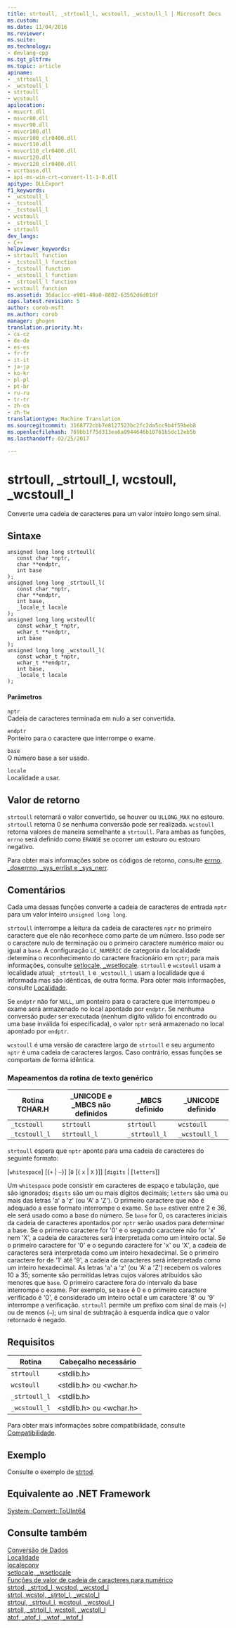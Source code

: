 ```yaml
---
title: strtoull, _strtoull_l, wcstoull, _wcstoull_l | Microsoft Docs
ms.custom: 
ms.date: 11/04/2016
ms.reviewer: 
ms.suite: 
ms.technology:
- devlang-cpp
ms.tgt_pltfrm: 
ms.topic: article
apiname:
- _strtoull_l
- _wcstoull_l
- strtoull
- wcstoull
apilocation:
- msvcrt.dll
- msvcr80.dll
- msvcr90.dll
- msvcr100.dll
- msvcr100_clr0400.dll
- msvcr110.dll
- msvcr110_clr0400.dll
- msvcr120.dll
- msvcr120_clr0400.dll
- ucrtbase.dll
- api-ms-win-crt-convert-l1-1-0.dll
apitype: DLLExport
f1_keywords:
- _wcstoull_l
- _tcstoull
- _tcstoull_l
- wcstoull
- _strtoull_l
- strtoull
dev_langs:
- C++
helpviewer_keywords:
- strtoull function
- _tcstoull_l function
- _tcstoull function
- _wcstoull_l function
- _strtoull_l function
- wcstoull function
ms.assetid: 36dac1cc-e901-40a0-8802-63562d6d01df
caps.latest.revision: 5
author: corob-msft
ms.author: corob
manager: ghogen
translation.priority.ht:
- cs-cz
- de-de
- es-es
- fr-fr
- it-it
- ja-jp
- ko-kr
- pl-pl
- pt-br
- ru-ru
- tr-tr
- zh-cn
- zh-tw
translationtype: Machine Translation
ms.sourcegitcommit: 3168772cbb7e8127523bc2fc2da5cc9b4f59beb8
ms.openlocfilehash: 769bb1f75d313ea6a0944646b10761b5dc12eb5b
ms.lasthandoff: 02/25/2017

---
```

# <a name="strtoull-strtoulll-wcstoull-wcstoulll"></a>strtoull, _strtoull_l, wcstoull, _wcstoull_l
Converte uma cadeia de caracteres para um valor inteiro longo sem sinal.  
  
## <a name="syntax"></a>Sintaxe  
  
```  
unsigned long long strtoull(  
   const char *nptr,  
   char **endptr,  
   int base   
);  
unsigned long long _strtoull_l(  
   const char *nptr,  
   char **endptr,  
   int base,  
   _locale_t locale  
);  
unsigned long long wcstoull(  
   const wchar_t *nptr,  
   wchar_t **endptr,  
   int base   
);  
unsigned long long _wcstoull_l(  
   const wchar_t *nptr,  
   wchar_t **endptr,  
   int base,  
   _locale_t locale  
);  
```  
  
#### <a name="parameters"></a>Parâmetros  
 `nptr`  
 Cadeia de caracteres terminada em nulo a ser convertida.  
  
 `endptr`  
 Ponteiro para o caractere que interrompe o exame.  
  
 `base`  
 O número base a ser usado.  
  
 `locale`  
 Localidade a usar.  
  
## <a name="return-value"></a>Valor de retorno  
 `strtoull` retornará o valor convertido, se houver ou `ULLONG_MAX` no estouro. `strtoull` retorna 0 se nenhuma conversão pode ser realizada. `wcstoull` retorna valores de maneira semelhante a `strtoull`. Para ambas as funções, `errno` será definido como `ERANGE` se ocorrer um estouro ou estouro negativo.  
  
 Para obter mais informações sobre os códigos de retorno, consulte [errno, _doserrno, _sys_errlist e _sys_nerr](../../c-runtime-library/errno-doserrno-sys-errlist-and-sys-nerr.md).  
  
## <a name="remarks"></a>Comentários  
 Cada uma dessas funções converte a cadeia de caracteres de entrada `nptr` para um valor inteiro `unsigned long long`.  
  
 `strtoull` interrompe a leitura da cadeia de caracteres `nptr` no primeiro caractere que ele não reconhece como parte de um número. Isso pode ser o caractere nulo de terminação ou o primeiro caractere numérico maior ou igual a `base`. A configuração `LC_NUMERIC` de categoria da localidade determina o reconhecimento do caractere fracionário em `nptr`; para mais informações, consulte [setlocale, _wsetlocale](../../c-runtime-library/reference/setlocale-wsetlocale.md). `strtoull` e `wcstoull` usam a localidade atual; `_strtoull_l` e `_wcstoull_l` usam a localidade que é informada mas são idênticas, de outra forma. Para obter mais informações, consulte [Localidade](../../c-runtime-library/locale.md).  
  
 Se `endptr` não for `NULL`, um ponteiro para o caractere que interrompeu o exame será armazenado no local apontado por `endptr`. Se nenhuma conversão puder ser executada (nenhum dígito válido foi encontrado ou uma base inválida foi especificada), o valor `nptr` será armazenado no local apontado por `endptr`.  
  
 `wcstoull` é uma versão de caractere largo de `strtoull` e seu argumento `nptr` é uma cadeia de caracteres largos. Caso contrário, essas funções se comportam de forma idêntica.  
  
### <a name="generic-text-routine-mappings"></a>Mapeamentos da rotina de texto genérico  
  
|Rotina TCHAR.H|_UNICODE e _MBCS não definidos|_MBCS definido|_UNICODE definido|  
|---------------------|------------------------------------|--------------------|-----------------------|  
|`_tcstoull`|`strtoull`|`strtoull`|`wcstoull`|  
|`_tcstoull_l`|`strtoull_l`|`_strtoull_l`|`_wcstoull_l`|  
  
 `strtoull` espera que `nptr` aponte para uma cadeia de caracteres do seguinte formato:  
  
 [`whitespace`] [{`+` &#124; `–`}] [`0` [{ `x` &#124; `X` }]] [`digits` &#124; [`letters`]]  
  
 Um `whitespace` pode consistir em caracteres de espaço e tabulação, que são ignorados; `digits` são um ou mais dígitos decimais; `letters` são uma ou mais das letras 'a' a 'z' (ou 'A' a 'Z'). O primeiro caractere que não é adequado a esse formato interrompe o exame. Se `base` estiver entre 2 e 36, ele será usado como a base do número. Se `base` for 0, os caracteres iniciais da cadeia de caracteres apontados por `nptr` serão usados para determinar a base. Se o primeiro caractere for '0' e o segundo caractere não for 'x' nem 'X', a cadeia de caracteres será interpretada como um inteiro octal. Se o primeiro caractere for '0' e o segundo caractere for 'x' ou 'X', a cadeia de caracteres será interpretada como um inteiro hexadecimal. Se o primeiro caractere for de '1' até '9', a cadeia de caracteres será interpretada como um inteiro hexadecimal. As letras 'a' a 'z' (ou 'A' a 'Z') recebem os valores 10 a 35; somente são permitidas letras cujos valores atribuídos são menores que `base`. O primeiro caractere fora do intervalo da base interrompe o exame. Por exemplo, se `base` é 0 e o primeiro caractere verificado é '0', é considerado um inteiro octal e um caractere '8' ou '9' interrompe a verificação. `strtoull` permite um prefixo com sinal de mais (`+`) ou de menos (`–`); um sinal de subtração à esquerda indica que o valor retornado é negado.  
  
## <a name="requirements"></a>Requisitos  
  
|Rotina|Cabeçalho necessário|  
|-------------|---------------------|  
|`strtoull`|\<stdlib.h>|  
|`wcstoull`|\<stdlib.h> ou \<wchar.h>|  
|`_strtoull_l`|\<stdlib.h>|  
|`_wcstoull_l`|\<stdlib.h> ou \<wchar.h>|  
  
 Para obter mais informações sobre compatibilidade, consulte [Compatibilidade](../../c-runtime-library/compatibility.md).  
  
## <a name="example"></a>Exemplo  
 Consulte o exemplo de [strtod](../../c-runtime-library/reference/strtod-strtod-l-wcstod-wcstod-l.md).  
  
## <a name="net-framework-equivalent"></a>Equivalente ao .NET Framework  
 [System::Convert::ToUInt64](https://msdn.microsoft.com/en-us/library/system.convert.touint32.aspx)  
  
## <a name="see-also"></a>Consulte também  
 [Conversão de Dados](../../c-runtime-library/data-conversion.md)   
 [Localidade](../../c-runtime-library/locale.md)   
 [localeconv](../../c-runtime-library/reference/localeconv.md)   
 [setlocale, _wsetlocale](../../c-runtime-library/reference/setlocale-wsetlocale.md)   
 [Funções de valor de cadeia de caracteres para numérico](../../c-runtime-library/string-to-numeric-value-functions.md)   
 [strtod, _strtod_l, wcstod, _wcstod_l](../../c-runtime-library/reference/strtod-strtod-l-wcstod-wcstod-l.md)   
 [strtol, wcstol, _strtol_l, _wcstol_l](../../c-runtime-library/reference/strtol-wcstol-strtol-l-wcstol-l.md)   
 [strtoul, _strtoul_l, wcstoul, _wcstoul_l](../../c-runtime-library/reference/strtoul-strtoul-l-wcstoul-wcstoul-l.md)   
 [strtoll, _strtoll_l, wcstoll, _wcstoll_l](../../c-runtime-library/reference/strtoll-strtoll-l-wcstoll-wcstoll-l.md)   
 [atof, _atof_l, _wtof, _wtof_l](../../c-runtime-library/reference/atof-atof-l-wtof-wtof-l.md)
